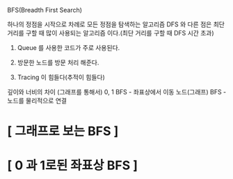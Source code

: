 BFS(Breadth First Search)

하나의 정점을 시작으로 차례로 모든 정점을 탐색하는 알고리즘
DFS 와 다른 점은 최단거리를 구할 때 많이 사용되는 알고리즘 이다.(최단 거리를 구할 때 DFS 시간 초과)

1. Queue 를 사용한 코드가 주로 사용된다.


2. 방문한 노드를 방문 처리 해준다.


3. Tracing 이 힘들다(추적이 힘들다)
    

깊이와 너비의 차이 (그래프를 통해서)
0, 1 BFS - 좌표상에서 이동
노드(그래프) BFS - 노드를 물리적으로 연결

# [ 그래프로 보는 BFS ]


# [ 0 과 1로된 좌표상 BFS ]
